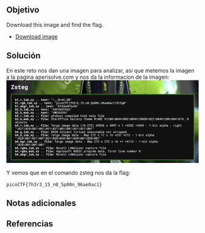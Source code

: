 ## Objetivo
Download this image and find the flag.

- [Download image](https://artifacts.picoctf.net/c/215/pico.flag.png)
## Solución
En este reto nos dan una imagen para analizar, asi que metemos la imagen a la pagina aperisolve.com y nos da la informacion de la imagen:
![St3g0](/imagenes/St3g0.png)

Y vemos que en el comando zsteg nos da la flag:
```
picoCTF{7h3r3_15_n0_5p00n_96ae0ac1}
```
## Notas adicionales
## Referencias